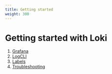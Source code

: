 ```yaml
---
title: Getting started
weight: 300
---
```

# Getting started with Loki

1. [Grafana](grafana/)
1. [LogCLI](logcli/)
1. [Labels](labels/)
1. [Troubleshooting](troubleshooting/)

